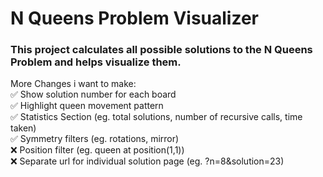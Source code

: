 # N Queens Problem Visualizer

### This project calculates all possible solutions to the N Queens Problem and helps visualize them.<br/>

More Changes i want to make:<br/>
✅ Show solution number for each board<br/>
✅ Highlight queen movement pattern<br/>
✅ Statistics Section (eg. total solutions, number of recursive calls, time taken)<br/>
✅ Symmetry filters (eg. rotations, mirror)<br/>
❌ Position filter (eg. queen at position(1,1))<br/>
❌ Separate url for individual solution page (eg. ?n=8&solution=23)<br/>
